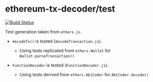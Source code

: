 # ethereum-tx-decoder/test

[![Build Status](https://travis-ci.org/GFJHogue/ethereum-tx-decoder.svg?branch=master)](https://travis-ci.org/GFJHogue/ethereum-tx-decoder)

Test generation taken from `ethers.js`.

- `decodeTx()` is tested (`decodeTransaction.js`).
  * Using tests replicated from `ethers.Wallet` for `Wallet.parseTransaction()`

- `FunctionDecoder` is tested (`FunctionDecoder.js`).
  * Using tests derived from `ethers.AbiCoder` for `AbiCoder.decode()`
